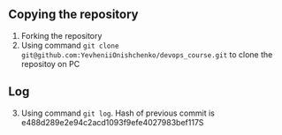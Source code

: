 ## Copying the repository
1. Forking the repository
2. Using command `git clone git@github.com:YevheniiOnishchenko/devops_course.git` to clone the repositoy on PC
## Log
3. Using command `git log`. Hash of previous commit is e488d289e2e94c2acd1093f9efe4027983bef117S
